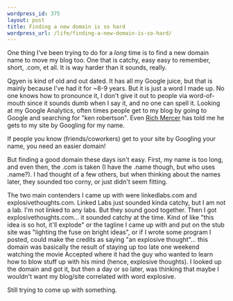 ```yaml
--- 
wordpress_id: 375
layout: post
title: Finding a new domain is so hard
wordpress_url: /life/finding-a-new-domain-is-so-hard/
---
```


<p>One thing I've been trying to do for a <em>long</em> time is to find a new domain name to move my blog too.  One that is catchy, easy easy to remember, short, .com, et all.  It is way harder than it sounds, really.</p>

<p>Qgyen is kind of old and out dated.  It has all my Google juice, but that is mainly because I've had it for ~8-9 years.  But it is just a word I made up.  No one knows how to pronounce it, I don't give it out to people via word-of-mouth since it sounds dumb when I say it, and no one can spell it.  Looking at my Google Analytics, often times people get to my blog by going to Google and searching for "ken robertson".  Even <a href="http://richmercer.com">Rich Mercer</a> has told me he gets to my site by Googling for my name.</p>

<p>If people you know (friends/coworkers) get to your site by Googling your name, you need an easier domain!</p>

<p>But finding a good domain these days isn't easy.  First, my name is too long, and even then, the .com is taken (I have the .name though, but who uses .name?).  I had thought of a few others, but when thinking about the names later, they sounded too corny, or just didn't seem fitting.</p>

<p>The two main contenders I came up with were linkedlabs.com and explosivethoughts.com.  Linked Labs just sounded kinda catchy, but I am not a lab.  I'm not linked to any labs.  But they sound good together.  Then I got explosivethoughts.com... it sounded catchy at the time.  Kind of like "this idea is so hot, it'll explode" or the tagline I came up with and put on the stub site was "lighting the fuse on bright ideas", or if I wrote some program I posted, could make the credits as saying "an explosive thought"... this domain was basically the result of staying up too late one weekend watching the movie Accepted where it had the guy who wanted to learn how to blow stuff up with his mind (hence, explosive thoughts).  I looked up the domain and got it, but then a day or so later, was thinking that maybe I wouldn't want my blog/site correlated with word explosive.</p>

<p>Still trying to come up with something.</p>
         

